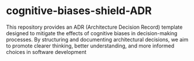 # cognitive-biases-shield-ADR
This repository provides an ADR (Architecture Decision Record) template designed to mitigate the effects of cognitive biases in decision-making processes. By structuring and documenting architectural decisions, we aim to promote clearer thinking, better understanding, and more informed choices in software development
